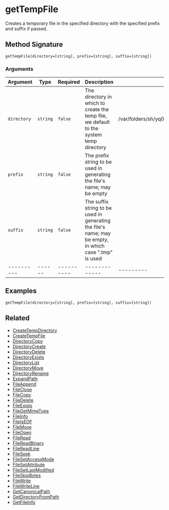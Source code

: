 # getTempFile

Creates a temporary file in the specified directory with the specified prefix and suffix if passed.

## Method Signature

```
getTempFile(directory=[string], prefix=[string], suffix=[string])
```

### Arguments

| Argument    | Type     | Required   | Description                                                                                            | Default                                           |
| ----------- | -------- | ---------- | ------------------------------------------------------------------------------------------------------ | ------------------------------------------------- |
| `directory` | `string` | `false`    | The directory in which to create the temp file, we default to the system temp directory                | /var/folders/sh/yq09rnbj48764cvf2k4nhcxh0000gn/T/ |
| `prefix`    | `string` | `false`    | The prefix string to be used in generating the file's name; may be empty                               |                                                   |
| `suffix`    | `string` | `false`    | The suffix string to be used in generating the file's name; may be empty, in which case ".tmp" is used |                                                   |
| ----------  | ------   | ---------- | -------------                                                                                          | ---------                                         |

## Examples

```
getTempFile(directory=[string], prefix=[string], suffix=[string])
```

## Related

* [CreateTempDirectory](createtempdirectory.md)
* [CreateTempFile](createtempfile.md)
* [DirectoryCopy](directorycopy.md)
* [DirectoryCreate](directorycreate.md)
* [DirectoryDelete](directorydelete.md)
* [DirectoryExists](directoryexists.md)
* [DirectoryList](directorylist.md)
* [DirectoryMove](directorymove.md)
* [DirectoryRename](directoryrename.md)
* [ExpandPath](expandpath.md)
* [FileAppend](fileappend.md)
* [FileClose](fileclose.md)
* [FileCopy](filecopy.md)
* [FileDelete](filedelete.md)
* [FileExists](fileexists.md)
* [FileGetMimeType](filegetmimetype.md)
* [FileInfo](fileinfo.md)
* [FileIsEOF](fileiseof.md)
* [FileMove](filemove.md)
* [FileOpen](fileopen.md)
* [FileRead](fileread.md)
* [FileReadBinary](filereadbinary.md)
* [FileReadLine](filereadline.md)
* [FileSeek](fileseek.md)
* [FileSetAccessMode](filesetaccessmode.md)
* [FileSetAttribute](filesetattribute.md)
* [FileSetLastModified](filesetlastmodified.md)
* [FileSkipBytes](fileskipbytes.md)
* [FileWrite](filewrite.md)
* [FileWriteLine](filewriteline.md)
* [GetCanonicalPath](getcanonicalpath.md)
* [GetDirectoryFromPath](getdirectoryfrompath.md)
* [GetFileInfo](getfileinfo.md)
